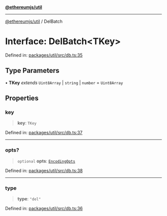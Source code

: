 [**@ethereumjs/util**](../README.md)

***

[@ethereumjs/util](../README.md) / DelBatch

# Interface: DelBatch\<TKey\>

Defined in: [packages/util/src/db.ts:35](https://github.com/Dargon789/ethereumjs-monorepo/blob/master/packages/util/src/db.ts#L35)

## Type Parameters

• **TKey** *extends* `Uint8Array` \| `string` \| `number` = `Uint8Array`

## Properties

### key

> **key**: `TKey`

Defined in: [packages/util/src/db.ts:37](https://github.com/Dargon789/ethereumjs-monorepo/blob/master/packages/util/src/db.ts#L37)

***

### opts?

> `optional` **opts**: [`EncodingOpts`](../type-aliases/EncodingOpts.md)

Defined in: [packages/util/src/db.ts:38](https://github.com/Dargon789/ethereumjs-monorepo/blob/master/packages/util/src/db.ts#L38)

***

### type

> **type**: `"del"`

Defined in: [packages/util/src/db.ts:36](https://github.com/Dargon789/ethereumjs-monorepo/blob/master/packages/util/src/db.ts#L36)
